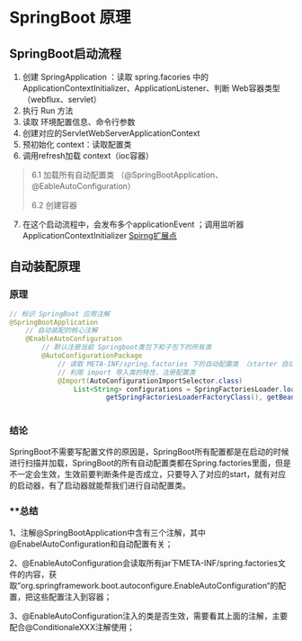 # SpringBoot 原理
## SpringBoot启动流程
1. 创建 SpringApplication ：读取 spring.facories 中的 ApplicationContextInitializer、ApplicationListener、判断 Web容器类型（webflux、servlet）
2. 执行 Run 方法
3. 读取 环境配置信息、命令行参数
4. 创建对应的ServletWebServerApplicationContext
5. 预初始化 context：读取配置类
6. 调用refresh加载 context（ioc容器）
> 6.1 加载所有自动配置类 （@SpringBootApplication、@EableAutoConfiguration）
>
> 6.2 创建容器
7. 在这个启动流程中，会发布多个applicationEvent ；调用监听器 ApplicationContextInitializer 
[Spirng扩展点](Spring扩展点.md)

## 自动装配原理

### 原理

```java
// 标识 SpringBoot 应用注解
@SpringBootApplication
    // 自动装配的核心注解
    @EnableAutoConfiguration 
		// 默认注册当前 Springboot类包下和子包下的所有类
		@AutoConfigurationPackage
			// 读取 META-INF/spring.factories 下的自动配置类 （starter 自动装配核心）
			// 利用 import 导入类的特性，注册配置类
			@Import(AutoConfigurationImportSelector.class)
				List<String> configurations = SpringFactoriesLoader.loadFactoryNames(
						getSpringFactoriesLoaderFactoryClass(), getBeanClassLoader());
			
```

### 结论

SpringBoot不需要写配置文件的原因是，SpringBoot所有配置都是在启动的时候进行扫描并加载，SpringBoot的所有自动配置类都在Spring.factories里面，但是不一定会生效，生效前要判断条件是否成立，只要导入了对应的start，就有对应的启动器，有了启动器就能帮我们进行自动配置类。

### **总结

1、注解@SpringBootApplication中含有三个注解，其中@EnabelAutoConfiguration和自动配置有关；

2、@EnableAutoConfiguration会读取所有jar下META-INF/spring.factories文件的内容，获取”org.springframework.boot.autoconfigure.EnableAutoConfiguration“的配置，把这些配置注入到容器；

3、@EnableAutoConfiguration注入的类是否生效，需要看其上面的注解，主要配合@ConditionaleXXX注解使用；
